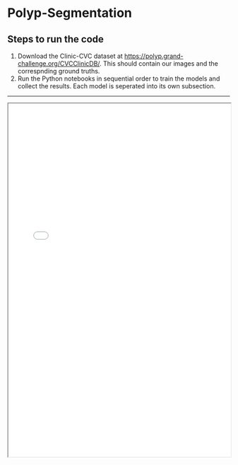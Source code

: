 # Polyp-Segmentation

## Steps to run the code

  1. Download the Clinic-CVC dataset at https://polyp.grand-challenge.org/CVCClinicDB/. This should contain our images and the correspnding ground truths.
  2. Run the Python notebooks in sequential order to train the models and collect the results. Each model is seperated into its own subsection.

--- 






<iframe width="100%" height="800" src="./SML_Project_Report.pdf">
